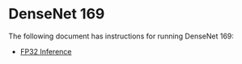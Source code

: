 # DenseNet 169

The following document has instructions for running DenseNet 169:
* [FP32 Inference](/benchmarks/image_recognition/tensorflow/densenet169/inference/fp32/README.md)
